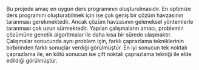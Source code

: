 Bu projede amaç en uygun ders programının oluşturulmasıdır. 
En optimize ders programını oluşturabilmek için ise çok geniş bir çözüm havzasının taranması gerekmektedir. Ancak çözüm havzasının geleneksel yöntemlerle taranması çok uzun sürmektedir. 
Yapılan çalışmaların amacı, problemin çözümüne genetik algoritmalar ile daha kısa bir sürede ulaşmaktır. 
Çalışmalar sonucunda aynı problem için, farklı çaprazlama tekniklerinin birbirinden farklı sonuçlar verdiği görülmüştür.
En iyi sonucun tek noktalı çaprazlama ile, en kötü sonucun ise çift noktalı çaprazlama tekniği ile elde edildiği görülmüştür.
